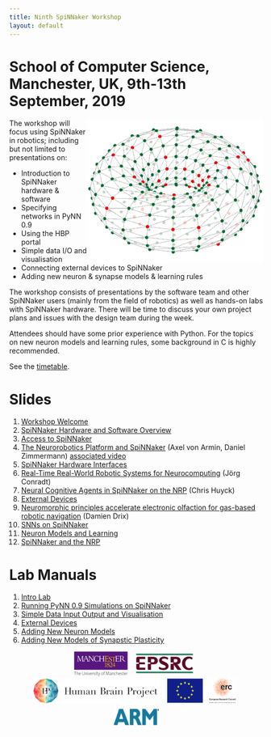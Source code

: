 ```yaml
---
title: Ninth SpiNNaker Workshop
layout: default
---
```


# School of Computer Science, Manchester, UK, 9th-13th September, 2019

<img style="float: right;" src="Rotating_Doughnut_S2.gif">

The workshop will focus using SpiNNaker in robotics; including but not limited to presentations on:

 - Introduction to SpiNNaker hardware & software
 - Specifying networks in PyNN 0.9
 - Using the HBP portal
 - Simple data I/O and visualisation
 - Connecting external devices to SpiNNaker
 - Adding new neuron & synapse models & learning rules

The workshop consists of presentations by the software team and other SpiNNaker users (mainly from the field of robotics) as well as hands-on labs with SpiNNaker hardware. There will be time to discuss your own project plans and issues with the design team during the week.

Attendees should have some prior experience with Python. For the topics on new neuron models and learning rules, some background in C is highly recommended.

See the [timetable](robotics2019.html).

# Slides

1. [Workshop Welcome](https://drive.google.com/open?id=1VDUrzmZ4myPvK9keAcXwe_RFUUX5qpr-)
1. [SpiNNaker Hardware and Software Overview](https://drive.google.com/open?id=1X8nSNux-kKRUyD3KY-BaBqPYjRcnPTNr)
1. [Access to SpiNNaker](https://drive.google.com/open?id=15XWZL-aAIJlN-Ixa_uJuEjxjqnn3yvarXBkWiHcWv_E)
1. [The Neurorobotics Platform and SpiNNaker](https://drive.google.com/open?id=1hLl0AGhrjCtmqSo5gldgurIYZbgIJHpw) (Axel von Armin, Daniel Zimmermann) [associated video](https://drive.google.com/open?id=1M9MzKhod42LI13-7vd8nHPP236mx3urg)
1. [SpiNNaker Hardware Interfaces](https://drive.google.com/open?id=1dLlHQqQNB2mBlUU_yavzLKd7X3PrUwKe)
1. [Real-Time Real-World Robotic Systems for Neurocomputing](https://drive.google.com/open?id=1s5Y7sR5MiOR87RfgaHpQTNSpnrCGnc4i) (Jörg Conradt)
1. [Neural Cognitive Agents in SpiNNaker on the NRP](http://www.cwa.mdx.ac.uk/chris/talks/man09-19/intro.html) (Chris Huyck)
1. [External Devices](https://drive.google.com/open?id=1h_4mbXPbEOpZ92ZU876q7op30libvgSnhJiF7mHOAvM)
1. [Neuromorphic principles accelerate electronic olfaction for gas-based robotic navigation](https://drive.google.com/open?id=1iwGEyM6Txs7CIzpuJwMzjyllmW25Umoq) (Damien Drix)
1. [SNNs on SpiNNaker](https://drive.google.com/open?id=1Fb41D0udoxGfWWDz_ADRAsswqeW3GZTI7E42ZyeGYjQ)
1. [Neuron Models and Learning](https://drive.google.com/open?id=1YjucTHMAjnLI8fJTyAUE2pyBpaElxgev)
1. [SpiNNaker and the NRP](https://drive.google.com/open?id=1yhynahDRmX9RbCrwfWaPPCYSXXsbtKLiIvDaVM_0cls)

# Lab Manuals

1. [Intro Lab](/spynnaker/5.0.0/IntroLab-PyNN-LabManual.pdf)
1. [Running PyNN 0.9 Simulations on SpiNNaker](/spynnaker/5.0.0/RunningPyNNSimulationsonSpiNNaker-LabManual.pdf)
1. [Simple Data Input Output and Visualisation](/spynnaker/5.0.0/SimpleIO-LabManual.pdf)
1. [External Devices](/spynnaker/5.0.0/ExternalDevices-LabManual.pdf)
1. [Adding New Neuron Models](/spynnaker/5.0.0/NewNeuronModels-LabManual.pdf)
1. [Adding New Models of Synapstic Plasticity](/spynnaker/5.0.0/NewPlasticityRules-LabManual.pdf)

<center>
<img src="UoM.png" height="50">&nbsp;&nbsp;
<img src="EPSRClogo.jpg" height="50">&nbsp;&nbsp;
<img src="HBP_logo.png" height="50">&nbsp;&nbsp;
<img src="EU_flag_yellow_low.jpg" height="50">&nbsp;&nbsp;
<img src="LOGO-ERC.jpg" height="50">&nbsp;&nbsp;
<img src="ARM.png" height="50">
</center>
